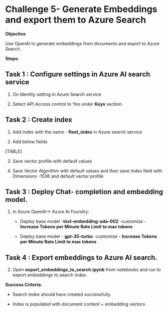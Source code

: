 # Challenge 5- Generate Embeddings and export them to Azure Search

**Objective**

Use OpenAI to generate embeddings from documents and export to Azure
Search.

**Steps:**

## Task 1 : Configure settings in Azure AI search service

1.  On Identity setting in Azure Search service

2.  Select API Access control to Yes under **Keys** section.

## Task 2 : Create index

1.  Add index with the name - **fleet_index** in Azure search service

2.  Add below fields

[TABLE]

3.  Save vector profile with default values

4.  Save Vector Algorithm with default values and then save Index field
    with Dimensions -1536 and default vector profile

## Task 3 : Deploy Chat- completion and embedding model.

1.  In Azure OpenAI-\> Azure AI Foundry:

    - Deploy base model -**text-embedding-ada-002** -customize -
      **Increase Tokens per Minute Rate Limit to max tokens**

    - Deploy base model - **gpt-35-turbo** -customize - **Increase
      Tokens per Minute Rate Limit to max tokens**

## Task 4 : Export embeddings to Azure AI search.

2.  Open **export_embeddings_to_search.ipynb** from notebooks and run to
    export embeddings to search index.

**Success Criteria:**

- Search index should have created successfully.

- Index is populated with document content + embedding vectors
